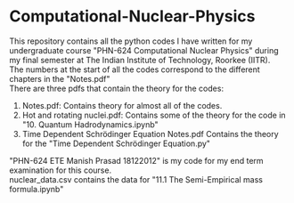 # Computational-Nuclear-Physics
This repository contains all the python codes I have written for my undergraduate course "PHN-624 Computational Nuclear Physics" during my final semester at The Indian Institute of Technology, Roorkee (IITR). \
The numbers at the start of all the codes correspond to the different chapters in the "Notes.pdf"\
There are three pdfs that contain the theory for the codes: 
  1. Notes.pdf: Contains theory for almost all of the codes.
  2. Hot and rotating nuclei.pdf: Contains some of the theory for the code in "10. Quantum Hadrodynamics.ipynb"
  3. Time Dependent Schrödinger Equation Notes.pdf Contains the theory for the "Time Dependent Schrödinger Equation.py"

"PHN-624 ETE Manish Prasad 18122012" is my code for my end term examination for this course.\
nuclear_data.csv contains the data for "11.1 The Semi-Empirical mass formula.ipynb"
